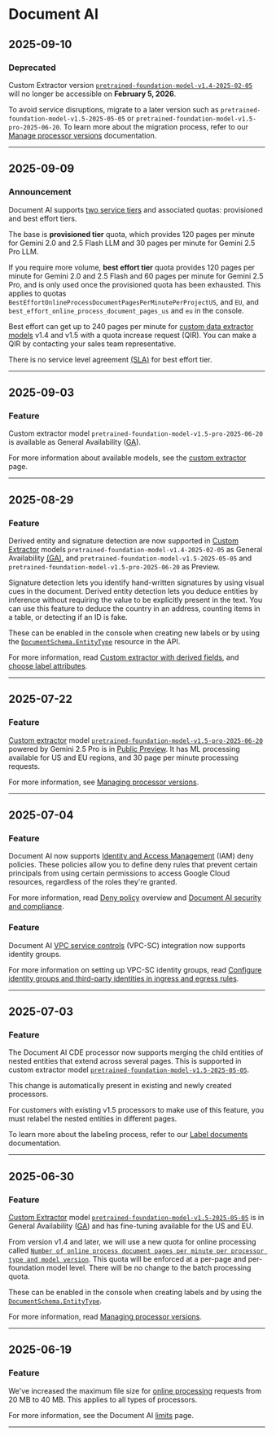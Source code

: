 # Document AI

## 2025-09-10

### Deprecated

Custom Extractor version [`pretrained-foundation-model-v1.4-2025-02-05`](https://cloud.google.com/document-ai/docs/processors-list#processor_cde) will no longer be accessible on **February 5, 2026**.

To avoid service disruptions, migrate to a later version such as `pretrained-foundation-model-v1.5-2025-05-05` or `pretrained-foundation-model-v1.5-pro-2025-06-20`. To learn more about the migration process, refer to our [Manage processor versions](https://cloud.google.com/document-ai/docs/manage-processor-versions) documentation.

---
## 2025-09-09

### Announcement

Document AI supports [two service tiers](https://cloud.google.com/document-ai/quotas#service_tiers) and associated quotas: provisioned and best effort tiers.

The base is **provisioned tier** quota, which provides 120 pages per minute for Gemini 2.0 and 2.5 Flash LLM and 30 pages per minute for Gemini 2.5 Pro LLM.

If you require more volume, **best effort tier** quota provides 120 pages per minute for Gemini 2.0 and 2.5 Flash and 60 pages per minute for Gemini 2.5 Pro, and is only used once the
provisioned quota has been exhausted. This applies to quotas `BestEffortOnlineProcessDocumentPagesPerMinutePerProjectUS`, and `EU`, and
`best_effort_online_process_document_pages_us` and `eu` in the console.

Best effort can get up to 240 pages per minute for [custom data extractor models](https://cloud.google.com/document-ai/docs/ce-with-genai)
v1.4 and v1.5 with a quota increase request (QIR). You can make a QIR by contacting your sales team representative.

There is no service level agreement [(SLA)](https://cloud.google.com/document-ai/sla) for best effort tier.

---
## 2025-09-03

### Feature

Custom extractor model `pretrained-foundation-model-v1.5-pro-2025-06-20` is available as General Availability ([GA](https://cloud.google.com/products/#product-launch-stages)).

For more information about available models, see the [custom extractor](https://cloud.google.com/document-ai/docs/ce-with-genai) page.

---
## 2025-08-29

### Feature

Derived entity and signature detection are now supported in [Custom Extractor](https://cloud.google.com/document-ai/docs/ce-with-genai) models `pretrained-foundation-model-v1.4-2025-02-05` as General Availability [(GA)](https://cloud.google.com/products/#product-launch-stages), and `pretrained-foundation-model-v1.5-2025-05-05` and `pretrained-foundation-model-v1.5-pro-2025-06-20` as Preview.

Signature detection lets you identify hand-written signatures by using visual cues in the document. Derived entity detection lets you deduce entities by inference without requiring the value to be explicitly present in the text. You can use this feature to deduce the country in an address, counting items in a table, or detecting if an ID is fake.

These can be enabled in the console when creating new labels or by using the [`DocumentSchema.EntityType`](https://cloud.google.com/document-ai/docs/reference/rpc/google.cloud.documentai.v1#entitytype) resource in the API.

For more information, read [Custom extractor with derived fields](https://cloud.google.com/document-ai/docs/ce-derived-signature), and [choose label attributes](https://cloud.google.com/document-ai/docs/create-dataset#choose_label_attributes).

---
## 2025-07-22

### Feature

[Custom extractor](https://cloud.google.com/document-ai/docs/ce-with-genai) model [`pretrained-foundation-model-v1.5-pro-2025-06-20`](https://cloud.google.com/document-ai/docs/processors-list#processor_cde) powered by Gemini 2.5 Pro is in [Public Preview](https://cloud.google.com/products/#product-launch-stages). It has ML processing available for US and EU regions, and 30 page per minute processing requests.

For more information, see [Managing processor versions](https://cloud.google.com/document-ai/docs/manage-processor-versions#import).

---
## 2025-07-04

### Feature

Document AI now supports [Identity and Access Management](https://cloud.google.com/iam/docs/overview) (IAM) deny policies. These policies allow you to define deny rules that prevent certain principals from using certain permissions to access Google Cloud resources, regardless of the roles they're granted.

For more information, read [Deny policy](https://cloud.google.com/iam/docs/deny-overview) overview and [Document AI security and compliance](https://cloud.google.com/document-ai/docs/security).

### Feature

Document AI [VPC service controls](https://cloud.google.com/vpc-service-controls/docs/overview) (VPC-SC) integration now supports identity groups.

For more information on setting up VPC-SC identity groups, read [Configure identity groups and third-party identities in ingress and egress rules](https://cloud.google.com/vpc-service-controls/docs/configure-identity-groups).

---
## 2025-07-03

### Feature

The Document AI CDE processor now supports merging the child entities of nested entities that extend across several pages. This is supported in custom extractor model [`pretrained-foundation-model-v1.5-2025-05-05`](https://cloud.google.com/document-ai/docs/processors-list#processor_cde).

This change is automatically present in existing and newly created processors.

For customers with existing v1.5 processors to make use of this feature, you must relabel the nested entities in different pages.

To learn more about the labeling process, refer to our [Label documents](https://cloud.google.com/document-ai/docs/label-documents) documentation.

---
## 2025-06-30

### Feature

[Custom Extractor](https://cloud.google.com/document-ai/docs/ce-with-genai) model [`pretrained-foundation-model-v1.5-2025-05-05`](https://cloud.google.com/document-ai/docs/processors-list#processor_cde) is in General Availability ([GA](https://cloud.google.com/products/#product-launch-stages)) and has fine-tuning available for the US and EU.

From version v1.4 and later, we will use a new quota for online processing called [`Number of online process document pages per minute per processor type and model version`](https://cloud.google.com/document-ai/quotas#quotas_list). This quota will be enforced at a per-page and per-foundation model level. There will be no change to the batch processing quota.

These can be enabled in the console when creating labels and by using the [`DocumentSchema.EntityType`](https://cloud.google.com/document-ai/docs/reference/rpc/google.cloud.documentai.v1#entitytype).

For more information, read [Managing processor versions](https://cloud.google.com/document-ai/docs/manage-processor-versions#import).

---
## 2025-06-19

### Feature

We've increased the maximum file size for [online processing](https://cloud.google.com/document-ai/docs/reference/rest/v1/projects.locations.processors/process) requests from 20 MB to 40 MB. This applies to all types of processors.

For more information, see the Document AI [limits](https://cloud.google.com/document-ai/limits#content_limits) page.

---

